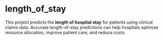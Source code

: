 # length_of_stay
This project predicts the **length of hospital stay** for patients using clinical claims data. Accurate length-of-stay predictions can help hospitals optimize resource allocation, improve patient care, and reduce costs.
